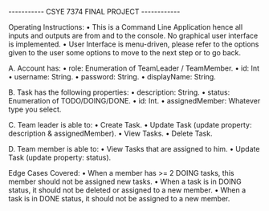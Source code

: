 ----------- CSYE 7374 FINAL PROJECT ------------


Operating Instructions:
• This is a Command Line Application hence all inputs and outputs are from and to the console. No graphical user interface is implemented.
• User Interface is menu-driven, please refer to the options given to the user some options to move to the next step or to go back.

A. Account has:
• role: Enumeration of TeamLeader / TeamMember.
• id: Int
• username: String.
• password: String.
• displayName: String. 

B. Task has the following properties:
• description: String.
• status: Enumeration of TODO/DOING/DONE.
• id: Int.
• assignedMember: Whatever type you select.

C. Team leader is able to:
• Create Task.
• Update Task (update property: description & assignedMember).
• View Tasks.
• Delete Task.

D. Team member is able to:
• View Tasks that are assigned to him.
• Update Task (update property: status).

Edge Cases Covered:
• When a member has >= 2 DOING tasks, this member should not be assigned new tasks.
• When a task is in DOING status, it should not be deleted or assigned to a new member.
• When a task is in DONE status, it should not be assigned to a new member.
